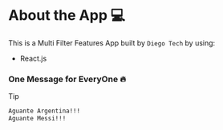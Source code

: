 # About the App 💻

This is a Multi Filter Features App built by `Diego Tech` by using: 

- React.js

### One Message for EveryOne 🔥

> [!TIP]
> ```bash
> Aguante Argentina!!!
> Aguante Messi!!!
> ```